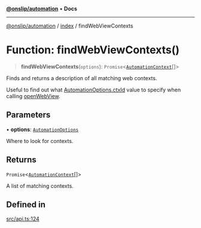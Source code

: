[**@onslip/automation**](../../README.md) • **Docs**

***

[@onslip/automation](../../README.md) / [index](../README.md) / findWebViewContexts

# Function: findWebViewContexts()

> **findWebViewContexts**(`options`): `Promise`\<[`AutomationContext`](../interfaces/AutomationContext.md)[]\>

Finds and returns a description of all matching web contexts.

Useful to find out what [AutomationOptions.ctxId](../interfaces/AutomationOptions.md#ctxid) value to specify when calling [openWebView](openWebView.md).

## Parameters

• **options**: [`AutomationOptions`](../interfaces/AutomationOptions.md)

Where to look for contexts.

## Returns

`Promise`\<[`AutomationContext`](../interfaces/AutomationContext.md)[]\>

A list of matching contexts.

## Defined in

[src/api.ts:124](https://github.com/Onslip/automation/blob/55b36c4eed89afe82661a6ac79a41de9a854a3d0/src/api.ts#L124)
